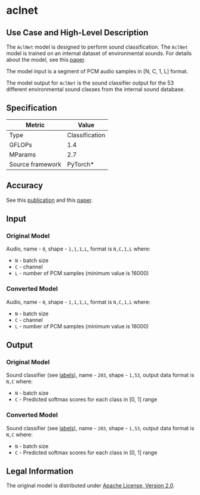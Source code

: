 # aclnet

## Use Case and High-Level Description

The `AclNet` model is designed to perform sound classification.
The `AclNet` model is trained on an internal dataset of environmental sounds.
For details about the model, see this [paper](https://arxiv.org/pdf/1811.06669.pdf).

The model input is a segment of PCM audio samples in [N, C, 1, L] format.

The model output for `AclNet` is the sound classifier output for the 53 different environmental sound classes from the internal sound database.

## Specification

| Metric            | Value         |
|-------------------|---------------|
| Type              | Classification|
| GFLOPs            | 1.4           |
| MParams           | 2.7           |
| Source framework  | PyTorch\*     |

## Accuracy

See this [publication](http://dcase.community/documents/workshop2019/proceedings/DCASE2019Workshop_Huang_52.pdf) and this [paper](https://arxiv.org/pdf/1811.06669.pdf).

## Input

### Original Model

Audio, name - `0`, shape - `1,1,1,L`, format is `N,C,1,L` where:

- `N` - batch size
- `C` - channel
- `L` - number of PCM samples (minimum value is 16000)

### Converted Model

Audio, name - `0`, shape - `1,1,1,L`, format is `N,C,1,L` where:

- `N` - batch size
- `C` - channel
- `L` - number of PCM samples (minimum value is 16000)

## Output

### Original Model

Sound classifier (see [labels](./labels.txt)), name - `203`, shape - `1,53`, output data format is `N,C` where:

- `N` - batch size
- `C` - Predicted softmax scores for each class in [0, 1] range

### Converted Model

Sound classifier (see [labels](./labels.txt)), name - `203`, shape - `1,53`, output data format is `N,C` where:

- `N` - batch size
- `C` - Predicted softmax scores for each class in [0, 1] range

## Legal Information

The original model is distributed under [Apache License, Version 2.0](https://www.apache.org/licenses/LICENSE-2.0.html).
